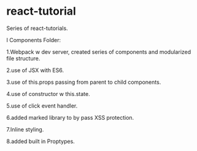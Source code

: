 # react-tutorial
Series of react-tutorials.

I Components Folder:

1.Webpack w dev server, created series of components and modularized file structure. 

2.use of JSX with ES6.

3.use of this.props passing from parent to child components.

4.use of constructor w this.state. 

5.use of click event handler.

6.added marked library to by pass XSS protection.

7.Inline styling.

8.added built in Proptypes.